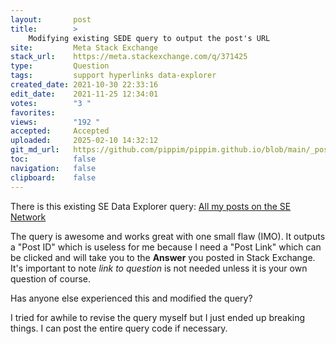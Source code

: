 ```yaml
---
layout:       post
title:        >
    Modifying existing SEDE query to output the post's URL
site:         Meta Stack Exchange
stack_url:    https://meta.stackexchange.com/q/371425
type:         Question
tags:         support hyperlinks data-explorer
created_date: 2021-10-30 22:33:16
edit_date:    2021-11-25 12:34:01
votes:        "3 "
favorites:    
views:        "192 "
accepted:     Accepted
uploaded:     2025-02-10 14:32:12
git_md_url:   https://github.com/pippim/pippim.github.io/blob/main/_posts/2021/2021-10-30-Modifying-existing-SEDE-query-to-output-the-post_s-URL.md
toc:          false
navigation:   false
clipboard:    false
---
```


There is this existing SE Data Explorer query: [All my posts on the SE Network](https://data.stackexchange.com/stackoverflow/query/1407382/all-my-posts-on-the-se-network-with-markdown-and-html-content-plus-editors-and-s)

The query is awesome and works great with one small flaw (IMO). It outputs a "Post ID" which is useless for me because I need a "Post Link" which can be clicked and will take you to the **Answer** you posted in Stack Exchange. It's important to note *link to question* is not needed unless it is your own question of course.

Has anyone else experienced this and modified the query?

I tried for awhile to revise the query myself but I just ended up breaking things. I can post the entire query code if necessary.
